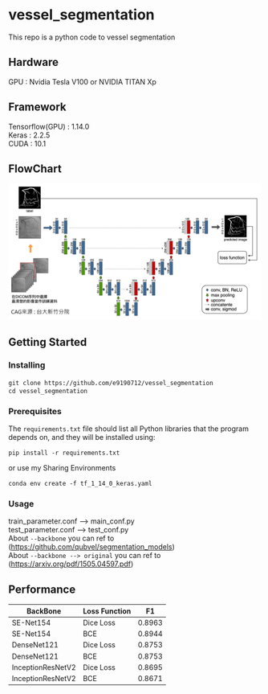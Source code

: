# vessel_segmentation
This repo is a python code to vessel segmentation

## Hardware 
GPU : Nvidia Tesla V100 or NVIDIA TITAN Xp

## Framework
Tensorflow(GPU) : 1.14.0 <br>
Keras : 2.2.5 <br>
CUDA : 10.1

## FlowChart

![avatar](Unet.png)
## Getting Started
### Installing
```
git clone https://github.com/e9190712/vessel_segmentation
cd vessel_segmentation
```
### Prerequisites
The `requirements.txt` file should list all Python libraries that the program
 depends on, and they will be installed using:

```
pip install -r requirements.txt
```
or use my Sharing Environments
```
conda env create -f tf_1_14_0_keras.yaml
```
### Usage
train_parameter.conf --> main_conf.py <br>
test_parameter.conf --> test_conf.py <br>
About ```--backbone``` you can ref to (https://github.com/qubvel/segmentation_models) <br>
About ```--backbone --> original``` you can ref to (https://arxiv.org/pdf/1505.04597.pdf)

## Performance
| BackBone                          |     Loss Function         |     F1         |
|----------------------------------|----------------------|----------------------|
| SE-Net154|     Dice Loss          |     0.8963          |
| SE-Net154|     BCE             |     0.8944          |
| DenseNet121|     Dice Loss          |     0.8753          |
| DenseNet121|     BCE           |     0.8753          |
| InceptionResNetV2|     Dice Loss          |     0.8695          |
| InceptionResNetV2|     BCE           |     0.8671          |